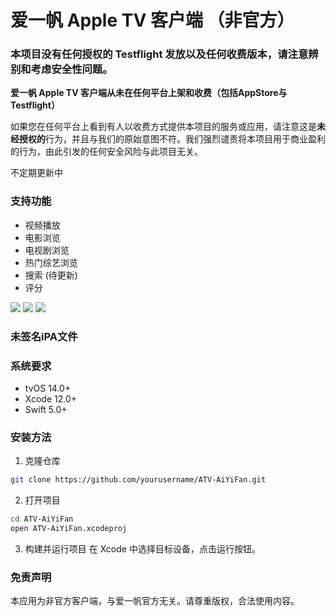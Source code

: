 # 爱一帆 Apple TV 客户端 （非官方）

### 本项目没有任何授权的 Testflight 发放以及任何收费版本，请注意辨别和考虑安全性问题。

**爱一帆 Apple TV 客户端从未在任何平台上架和收费（包括AppStore与Testflight）**

如果您在任何平台上看到有人以收费方式提供本项目的服务或应用，请注意这是**未经授权的**行为，并且与我们的原始意图不符。我们强烈谴责将本项目用于商业盈利的行为，由此引发的任何安全风险与此项目无关。

不定期更新中

### 支持功能
- 视频播放
- 电影浏览
- 电视剧浏览
- 热门综艺浏览
- 搜索 (待更新)
- 评分

<!-- 在这里添加应用截图 -->
![](image/genre.png)
![](image/listbrowser.png)
![](image/movie_detail.png)

### 未签名iPA文件

<!-- 从 https://github.com/yourusername/ATV-AiYiFan/releases/tag/nightly 获取基于最新代码构建的 -->

### 系统要求

- tvOS 14.0+
- Xcode 12.0+
- Swift 5.0+

### 安装方法

1. 克隆仓库
```bash
git clone https://github.com/yourusername/ATV-AiYiFan.git
```

2. 打开项目
```bash
cd ATV-AiYiFan
open ATV-AiYiFan.xcodeproj
```

3. 构建并运行项目
在 Xcode 中选择目标设备，点击运行按钮。

### 免责声明

本应用为非官方客户端，与爱一帆官方无关。请尊重版权，合法使用内容。
